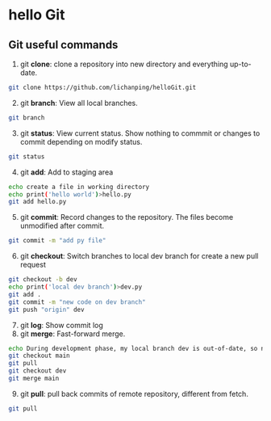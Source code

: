 # hello Git
## Git useful commands
1. git **clone**: clone a repository into new directory and everything up-to-date.
```bash
git clone https://github.com/lichanping/helloGit.git
```
2. git **branch**: View all local branches.
```bash
git branch
```
3. git **status**: View current status. Show nothing to commmit or changes to commit depending on modify status.
```bash
git status
```
4. git **add**: Add to staging area
```bash
echo create a file in working directory
echo print('hello world')>hello.py
git add hello.py
```
5. git **commit**: Record changes to the repository. The files become unmodified after commit.
```bash
git commit -m "add py file"
```
6. git **checkout**: Switch branches to local dev branch for create a new pull request
```bash
git checkout -b dev
echo print('local dev branch')>dev.py
git add .
git commit -m "new code on dev branch"
git push "origin" dev 
```
7. git **log**: Show commit log
8. git **merge**: Fast-forward merge.
```bash
echo During development phase, my local branch dev is out-of-date, so need to merge latest code from main branch.
git checkout main
git pull
git checkout dev
git merge main
```
9. git **pull**: pull back commits of remote repository, different from fetch.
```bash
git pull
```
